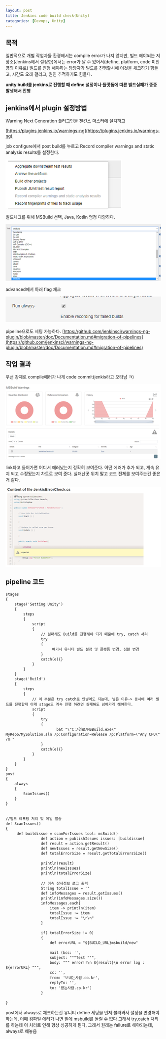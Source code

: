 ```yaml
---
layout: post
title: Jenkins code build check(Unity)
categories: [Devops, Unity]
---
```


## 목적

일반적으로 개별 작업자들 환경에서는 compile error가 나지 않지만, 빌드 해야되는 저장소(Jenkins에서 설정한)에서는 error가 날 수 있어서(define, platform, code 미반영의 이유로)
빌드를 진행 해야하는 담당자가 빌드를 진행할시에 이것을 체크하기 힘들고, 시간도 오래 걸리고, 원인 추적하기도 힘들다.

**unity build를 jenkins로 진행할 때 define 설정이나 플랫폼에 따른 빌드실패가 종종 발생해서 진행**


## jenkins에서 plugin 설정방법


Warning Next Generation 플러그인을 젠킨스 마스터에 설치하고

[https://plugins.jenkins.io/warnings-ng](https://plugins.jenkins.io/warnings-ng)

job configure에서 post build를 누르고 Record compiler warnings and static analysis results를 설정한다.


![](/assets/images/2020-01-16-Jenkins%20code%20build%20check/2020-01-16-18-04-01.png)


빌드체크를 위해 MSBuild 선택, Java, Kotlin  엄청 다양하다.

![](/assets/images/2020-01-16-Jenkins%20code%20build%20check/2020-01-16-18-05-10.png)


advanced에서 아래 flag 체크

![](/assets/images/2020-01-16-Jenkins%20code%20build%20check/2020-01-16-18-05-36.png)

pipeline으로도 세팅 가능하다.
[https://github.com/jenkinsci/warnings-ng-plugin/blob/master/doc/Documentation.md#migration-of-pipelines](https://github.com/jenkinsci/warnings-ng-plugin/blob/master/doc/Documentation.md#migration-of-pipelines)

## 작업 결과

우선 강제로 compile에러가 나게 code commit(jenkis라고 오타남 ㅋ)

![](/assets/images/2020-01-16-Jenkins%20code%20build%20check/2020-01-16-18-07-59.png)


link타고 들어가면 어디서 에러났는지 정확히 보여준다. 어떤 에러가 추가 되고, 계속 유지 되고 수정됬는지 차트로 보여 준다.
실패난곳 위치 말고 코드 전체를 보여주는건 좋은거 같다.

![](/assets/images/2020-01-16-Jenkins%20code%20build%20check/2020-01-16-18-09-14.png)


## pipeline 코드


```
stages
{
    stage('Setting Unity')
    {
        steps
        {
            script
            {
                // 실패해도 Build를 진행해야 되기 때문에 try, catch 처리
                try
                {
                     여기서 유니티 빌드 설정 및 플랫폼 변경, 심볼 변경
                }
                catch(e){}
            }
        }
    }
    stage('Build')
    {
        steps
        {
            // 이 부분은 try catch로 안넣어도 되는데, 넣은 이유-> 동시에 여러 빌드를 진행할때 아래 stage도 계속 진행 하려면 실패해도 넘어가게 해야한다.
            script
            {
                try
                {
                       bat "\"C:/경로/MSBuild.exe\" MyRepo/MySolution.sln /p:Configuration=Release /p:Platform=\"Any CPU\" /m "
                }
                catch(e){}
            }
        }
    }
}
post
{
    always
    {
        ScanIssues()
    }
}


//빌드 레포팅 처리 및 메일 발송
def ScanIssues()
{
     def buildissue = scanForIssues tool: msBuild()
                def action = publishIssues issues: [buildissue]
                def result = action.getResult()
                def newIssues = result.getNewSize()
                def totalErrorSize = result.getTotalErrorsSize()

                println(result)
                println(newIssues)
                println(totalErrorSize)

                // 이슈 상세정보 로그 출력
                String totalIssue = ''
                def infoMessages = result.getIssues()
                println(infoMessages.size())
                infoMessages.each{
                    item -> println(item)
                    totalIssue += item
                    totalIssue += "\r\n"
                }

				if( totalErrorSize != 0)
				{
					def errorURL = "${BUILD_URL}msbuild/new"

					mail (bcc: '',
					subject: """Test """,
					body: """ error!!\n ${result}\n error log : ${errorURL} """,
					cc: '',
					from: '보내는사람.co.kr',
					replyTo: '',
					to: '받는사람.co.kr')
				}

}

```

post에서 always로 체크하는건 유니티 define 세팅을 먼저 불러와서 설정을 변경해야하는데, 이때 컴파일 에러가 나면 밑에 msbuild를 돌릴 수 없다
그래서 try,catch 처리를 하는데 이 처리로 인해 항상 성공하게 된다, 그래서 원래는 failure로 해야되는데, always로 해놓음